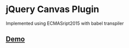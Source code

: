 # jQuery Canvas Plugin

Implemented using ECMASript2015 with babel transpiler

## [Demo](http://canvas.m23fifa.fe5.a-level.com.ua/)

